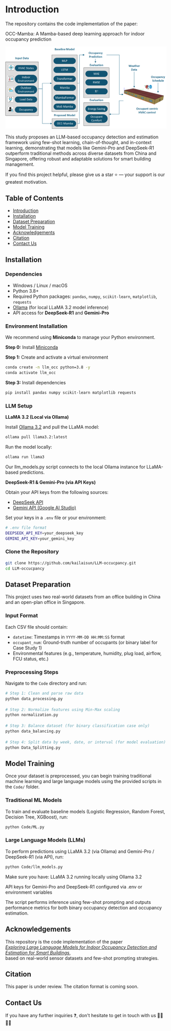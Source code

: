 # Introduction

The repository contains the code implementation of the paper:

OCC-Mamba: A Mamba-based deep learning approach for indoor occupancy prediction

<p align="center"> <img src="Figure/method.png" alt="Overall framework of this study" width="700"/> </p>

This study proposes an LLM-based occupancy detection and estimation framework using few-shot learning, chain-of-thought, and in-context learning, demonstrating that models like Gemini-Pro and DeepSeek-R1 outperform traditional methods across diverse datasets from China and Singapore, offering robust and adaptable solutions for smart building management.

If you find this project helpful, please give us a star ⭐ — your support is our greatest motivation.

## Table of Contents

- [Introduction](#introduction)
- [Installation](#installation)
- [Dataset Preparation](#dataset-preparation)
- [Model Training](#model-training)
- [Acknowledgements](#acknowledgements)
- [Citation](#citation)
- [Contact Us](#contact-us)


## Installation
### Dependencies
- Windows / Linux / macOS  
- Python 3.8+  
- Required Python packages: `pandas`, `numpy`, `scikit-learn`, `matplotlib`, `requests`  
- [Ollama](https://ollama.com/) (for local LLaMA 3.2 model inference)  
- API access for **DeepSeek-R1** and **Gemini-Pro**

### Environment Installation
We recommend using **Miniconda** to manage your Python environment.

**Step 0:** Install [Miniconda](https://docs.conda.io/en/latest/miniconda.html)

**Step 1:** Create and activate a virtual environment
```bash
conda create -n llm_occ python=3.8 -y
conda activate llm_occ
```
**Step 3:** Install dependencies

```bash
pip install pandas numpy scikit-learn matplotlib requests
```

### LLM Setup
**LLaMA 3.2 (Local via Ollama)**

Install [Ollama 3.2](https://ollama.com/) and pull the LLaMA model:

```bash
ollama pull llama3.2:latest
```

Run the model locally:

```bash
ollama run llama3
```
Our llm_models.py script connects to the local Ollama instance for LLaMA-based predictions.

**DeepSeek-R1 & Gemini-Pro (via API Keys)**

Obtain your API keys from the following sources:

- [DeepSeek API](https://platform.deepseek.com/)
- [Gemini API (Google AI Studio)](https://makersuite.google.com/)

Set your keys in a `.env` file or your environment:

```bash
# .env file format
DEEPSEEK_API_KEY=your_deepseek_key
GEMINI_API_KEY=your_gemini_key
```
### Clone the Repository
```bash
git clone https://github.com/kailaisun/LLM-occucpancy.git
cd LLM-occucpancy
```
## Dataset Preparation
This project uses two real-world datasets from an office building in China and an open-plan office in Singapore.


### Input Format

Each CSV file should contain:

- `datetime`: Timestamps in `YYYY-MM-DD HH:MM:SS` format  
- `occupant_num`: Ground-truth number of occupants (or binary label for Case Study 1)  
- Environmental features (e.g., temperature, humidity, plug load, airflow, FCU status, etc.)

###  Preprocessing Steps

Navigate to the `Code` directory and run:

```bash
# Step 1: Clean and parse raw data
python data_processing.py

# Step 2: Normalize features using Min-Max scaling
python normalization.py

# Step 3: Balance dataset (for binary classification case only)
python data_balancing.py

# Step 4: Split data by week, date, or interval (for model evaluation)
python Data_Splitting.py
```
## Model Training

Once your dataset is preprocessed, you can begin training traditional machine learning and large language models using the provided scripts in the `Code/` folder.

### Traditional ML Models

To train and evaluate baseline models (Logistic Regression, Random Forest, Decision Tree, XGBoost), run:

```bash
python Code/ML.py
```
### Large Language Models (LLMs)
To perform predictions using LLaMA 3.2 (via Ollama) and Gemini-Pro / DeepSeek-R1 (via API), run:

```bash
python Code/llm_models.py
```
Make sure you have:
LLaMA 3.2 running locally using Ollama 3.2

API keys for Gemini-Pro and DeepSeek-R1 configured via .env or environment variables

The script performs inference using few-shot prompting and outputs performance metrics for both binary occupancy detection and occupancy estimation.

## Acknowledgements
This repository is the code implementation of the paper  
[_Exploring Large Language Models for Indoor Occupancy Detection and Estimation for Smart Buildings_](https://github.com/kailaisun/LLM-occucpancy),  
based on real-world sensor datasets and few-shot prompting strategies.

## Citation
This paper is under review. The citation format is coming soon.

## Contact Us

If you have any further inquiries ❓, don't hesitate to get in touch with us 👨‍💻👩‍💻
